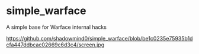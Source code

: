 # simple_warface
A simple base for Warface internal hacks

https://github.com/shadowmind0/simple_warface/blob/be1c0235e75935b1dcfa447ddbcac02669c6d3c4/screen.jpg
